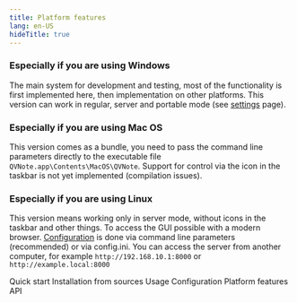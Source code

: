 ```yaml
---
title: Platform features
lang: en-US
hideTitle: true
---
```


<div class="row">
<div class="col-12 col-md-8 order-2 order-md-1">

### Especially if you are using Windows

The main system for development and testing, most of the functionality is first implemented here, then implementation on other platforms. This version can work in regular, server and portable mode (see [settings](/docs/configuration.html) page).


### Especially if you are using Mac OS

This version comes as a bundle, you need to pass the command line parameters directly to the executable file ```QVNote.app\Contents\MacOS\QVNote```. Support for control via the icon in the taskbar is not yet implemented (compilation issues).

### Especially if you are using Linux

This version means working only in server mode, without icons in the taskbar and other things. To access the GUI possible with a modern browser. [Configuration](/docs/configuration.html) is done via command line parameters (recommended) or via config.ini. You can access the server from another computer, for example ```http://192.168.10.1:8000``` or ```http://example.local:8000```


</div>
<div class="col-12 col-md-4 order-1 order-md-2 mb-4 mb-sm-0">
<div class="list-group" style="position: sticky; top: 1rem;">
  <router-link to="/docs/" class="list-group-item list-group-item-action">Quick start</router-link>
  <router-link to="/docs/sources.html" class="list-group-item list-group-item-action">Installation from sources</router-link>
  <router-link to="/docs/usage.html" class="list-group-item list-group-item-action">Usage</router-link>
  <router-link to="/docs/configuration.html" class="list-group-item list-group-item-action">Configuration</router-link>
  <router-link to="/docs/platform_features.html" class="list-group-item list-group-item-action active">Platform features</router-link>
  <router-link to="/docs/api.html" class="list-group-item list-group-item-action">API</router-link>
</div>
</div>


</div>
